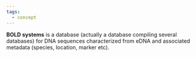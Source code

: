 ```yaml
---
tags:
  - concept
---
```

**BOLD systems** is a database (actually a database compiling several databases) for DNA sequences characterized from eDNA and associated metadata (species, location, marker etc).

